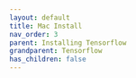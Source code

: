 ```yaml
---
layout: default
title: Mac Install
nav_order: 3
parent: Installing Tensorflow
grandparent: Tensorflow
has_children: false
---
```

